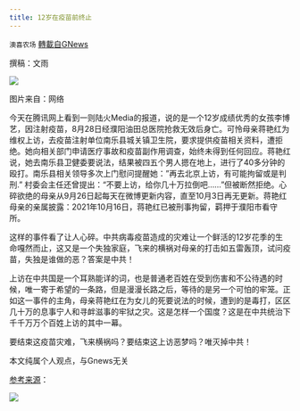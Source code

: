 ```yaml
---
title: 12岁在疫苗前终止
---
```

`澳喜农场` [轉載自GNews](https://gnews.org/zh-hans/1604309/)

撰稿：文雨

![](https://assets.gnews.org/wp-content/uploads/2021/10/Picture1-9.jpg)

图片来自：网络

今天在腾讯网上看到一则陆火Media的报道，说的是一个12岁成绩优秀的女孩李博艺，因注射疫苗，8月28日经濮阳油田总医院抢救无效后身亡。可怜母亲蒋艳红为维权上访，去疫苗注射单位南乐县城关镇卫生院，要求提供疫苗相关资料，遭拒绝。她向相关部门申请医疗事故和疫苗副作用调查，始终未得到任何回应。蒋艳红说，她去南乐县卫健委要说法，结果被四五个男人摁在地上，进行了40多分钟的殴打。南乐县相关领导多次上门慰问提醒她：”再去北京上访，有可能拘留或是判刑.” 村委会主任还曾提出：“不要上访，给你几十万拉倒吧……”但被断然拒绝。心碎欲绝的母亲从9月26日起每天在微博更新内容，直至10月3日再无更新。蒋艳红母亲的亲属披露：2021年10月16日，蒋艳红已被刑事拘留，羁押于濮阳市看守所。

这样的事件看了让人心碎。中共病毒疫苗造成的灾难让一个鲜活的12岁花季的生命嘎然而止，这又是一个失独家庭，飞来的横祸对母亲的打击如五雷轰顶，试问疫苗，失独是谁做的恶？答案是中共！

上访在中共国是一个耳熟能详的词，也是普通老百姓在受到伤害和不公待遇的时候，唯一寄于希望的一条路，但是漫漫长路之后，等待的是另一个可怕的牢笼。正如这一事件的主角，母亲蒋艳红在为女儿的死要说法的时候，遭到的是毒打，区区几十万的息事宁人和寻衅滋事的牢狱之灾。这是怎样一个国度？这是在中共统治下千千万万个百姓上访的其中一幕。

要结束这疫苗灾难，飞来横祸吗？要结束这上访恶梦吗？唯灭掉中共！

本文纯属个人观点，与Gnews无关

[参考来源](https://view.inews.qq.com/a/TWF202110180005440Q?uid=100029586029&amp;devid=7CFE7EDC-23DB-44D2-B1F3-29320106FE67&amp;qimei=7cfe7edc-23db-44d2-b1f3-29320106fe67#)：

![](https://assets.gnews.org/wp-content/uploads/2021/10/澳喜图标2-1.jpg)
